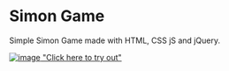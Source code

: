 # Simon Game

Simple Simon Game made with HTML, CSS jS and jQuery.

[![image](https://user-images.githubusercontent.com/44172451/99633053-246f5580-29f3-11eb-86cb-b5f0a9452d7c.png) "Click here to try out"](https://abhyaskanaujia.github.io/Simon-Game/)
